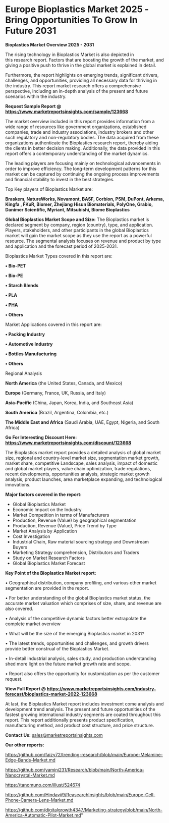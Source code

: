 # Europe Bioplastics Market 2025 -Bring Opportunities To Grow In Future 2031

<Strong> Bioplastics Market Overview 2025 - 2031</strong>

The rising technology in Bioplastics Market is also depicted in this research report. Factors that are boosting the growth of the market, and giving a positive push to thrive in the global market is explained in detail.

Furthermore, the report highlights on emerging trends, significant drivers, challenges, and opportunities, providing all necessary data for thriving in the industry. This report market research offers a comprehensive perspective, including an in-depth analysis of the present and future scenarios within the industry.

<strong>Request Sample Report @ <a href=https://www.marketreportsinsights.com/sample/123668>https://www.marketreportsinsights.com/sample/123668</a></strong>

The market overview included in this report provides information from a wide range of resources like government organizations, established companies, trade and industry associations, industry brokers and other such regulatory and non-regulatory bodies. The data acquired from these organizations authenticate the Bioplastics research report, thereby aiding the clients in better decision making. Additionally, the data provided in this report offers a contemporary understanding of the market dynamics.

The leading players are focusing mainly on technological advancements in order to improve efficiency. The long-term development patterns for this market can be captured by continuing the ongoing process improvements and financial stability to invest in the best strategies.

Top Key players of Bioplastics Market are:

<strong>Braskem, NatureWorks, Novamont, BASF, Corbion, PSM, DuPont, Arkema, Kingfa , FKuR, Biomer, Zhejiang Hisun Biomaterials, PolyOne, Grabio, Danimer Scientific, Myriant, Mitsubishi, Biome Bioplastics</strong>

<strong><b>Global Bioplastics Market Scope and Size:</b></strong>
The Bioplastics market is declared segment by company, region (country), type, and application. Players, stakeholders, and other participants in the global Bioplastics market will gain the market scope as they use the report as a powerful resource. The segmental analysis focuses on revenue and product by type and application and the forecast period of 2025-2031.

Bioplastics Market Types covered in this report are:

<strong>• Bio-PET

• Bio-PE

• Starch Blends

• PLA

• PHA

• Others</strong>

Market Applications covered in this report are:

<strong>• Packing Industry

• Automotive Industry

• Bottles Manufacturing

• Others</strong> 

Regional Analysis

<strong>North America</strong> (the United States, Canada, and Mexico)

<strong>Europe</strong> (Germany, France, UK, Russia, and Italy)

<strong>Asia-Pacific</strong> (China, Japan, Korea, India, and Southeast Asia)

<strong>South America</strong> (Brazil, Argentina, Colombia, etc.)

<strong>The Middle East and Africa</strong> (Saudi Arabia, UAE, Egypt, Nigeria, and South Africa)

<strong>Go For Interesting Discount Here: <a href=https://www.marketreportsinsights.com/discount/123668>https://www.marketreportsinsights.com/discount/123668</a></strong>

The Bioplastics market report provides a detailed analysis of global market size, regional and country-level market size, segmentation market growth, market share, competitive Landscape, sales analysis, impact of domestic and global market players, value chain optimization, trade regulations, recent developments, opportunities analysis, strategic market growth analysis, product launches, area marketplace expanding, and technological innovations.

<strong><b>Major factors covered in the report:</b></strong>
<ul>
  <li>Global Bioplastics Market </li>
  <li>Economic Impact on the Industry</li>
  <li>Market Competition in terms of Manufacturers</li>
  <li>Production, Revenue (Value) by geographical segmentation</li>
  <li>Production, Revenue (Value), Price Trend by Type</li>
  <li>Market Analysis by Application</li>
  <li>Cost Investigation</li>
  <li>Industrial Chain, Raw material sourcing strategy and Downstream Buyers</li>
  <li>Marketing Strategy comprehension, Distributors and Traders</li>
  <li>Study on Market Research Factors</li>
  <li>Global Bioplastics Market Forecast</li>
</ul>

<strong><b>Key Point of the Bioplastics Market report:</b></strong>

• Geographical distribution, company profiling, and various other market segmentation are provided in the report.

• For better understanding of the global Bioplastics market status, the accurate market valuation which comprises of size, share, and revenue are also covered.

• Analysis of the competitive dynamic factors better extrapolate the complete market overview

• What will be the size of the emerging Bioplastics market in 2031?

• The latest trends, opportunities and challenges, and growth drivers provide better construal of the Bioplastics Market.

• In-detail industrial analysis, sales study, and production understanding shed more light on the future market growth rate and scope.

• Report also offers the opportunity for customization as per the customer request.

<strong><b>View Full Report @ <a href=https://www.marketreportsinsights.com/industry-forecast/bioplastics-market-2022-123668>https://www.marketreportsinsights.com/industry-forecast/bioplastics-market-2022-123668</a></b></strong>


At last, the Bioplastics Market report includes investment come analysis and development trend analysis. The present and future opportunities of the fastest growing international industry segments are coated throughout this report. This report additionally presents product specification, manufacturing method, and product cost structure, and price structure.

<strong>Contact Us:</strong>
sales@marketreportsinsights.com

<strong>Our other reports:</strong>

<a href=https://github.com/faizy72/trending-research/blob/main/Europe-Melamine-Edge-Bands-Market.md>https://github.com/faizy72/trending-research/blob/main/Europe-Melamine-Edge-Bands-Market.md</a>

<a href=https://github.com/yamini231/Research/blob/main/North-America-Nanocrystal-Market.md>https://github.com/yamini231/Research/blob/main/North-America-Nanocrystal-Market.md</a>

<a href=https://tanomuno.com/illust/524674>https://tanomuno.com/illust/524674</a>

<a href=https://github.com/Hindavii9/ReasearchInsights/blob/main/Europe-Cell-Phone-Camera-Lens-Market.md>https://github.com/Hindavii9/ReasearchInsights/blob/main/Europe-Cell-Phone-Camera-Lens-Market.md</a>

<a href=https://github.com/digitalgrowth4347/Marketing-strategy/blob/main/North-America-Automatic-Pilot-Market.md>https://github.com/digitalgrowth4347/Marketing-strategy/blob/main/North-America-Automatic-Pilot-Market.md</a>"
